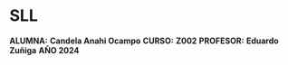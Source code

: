 # SLL

__ALUMNA:__ **Candela Anahi Ocampo**
__CURSO:__ **Z002**
__PROFESOR:__ **Eduardo Zuñiga**
__AÑO 2024__


